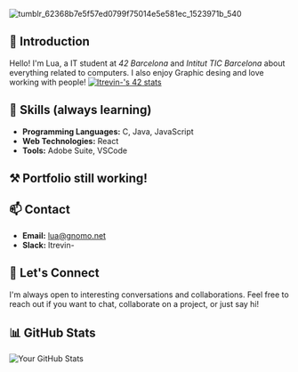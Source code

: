 ![tumblr_62368b7e5f57ed0799f75014e5e581ec_1523971b_540](https://github.com/dhsudev/dhsudev/assets/74731906/a6b6a9e7-0fd3-4e7f-8a74-34f4fec2aefa)

## 👋 Introduction
Hello! I'm Lua, a IT student at *42 Barcelona* and *Intitut TIC Barcelona* about everything related to computers. I also enjoy Graphic desing and love working with people! 
[![ltrevin-'s 42 stats](https://badge42.coday.fr/api/v2/clt7dwkvl1359101p454l9hxfq/stats?cursusId=21&coalitionId=205)](https://github.com/Coday-meric/badge42)

## 🚀 Skills (always learning)
- **Programming Languages:** C, Java, JavaScript
- **Web Technologies:** React
- **Tools:** Adobe Suite, VSCode

## ⚒ Portfolio still working!

## 📫 Contact
- **Email:** lua@gnomo.net
- **Slack:** ltrevin-

## 🤝 Let's Connect
I'm always open to interesting conversations and collaborations. Feel free to reach out if you want to chat, collaborate on a project, or just say hi!

## 📊 GitHub Stats
![Your GitHub Stats](https://github-readme-stats.vercel.app/api?username=dhsudev&show_icons=true&count_private=true&hide=contribs,prs&theme=dark)

